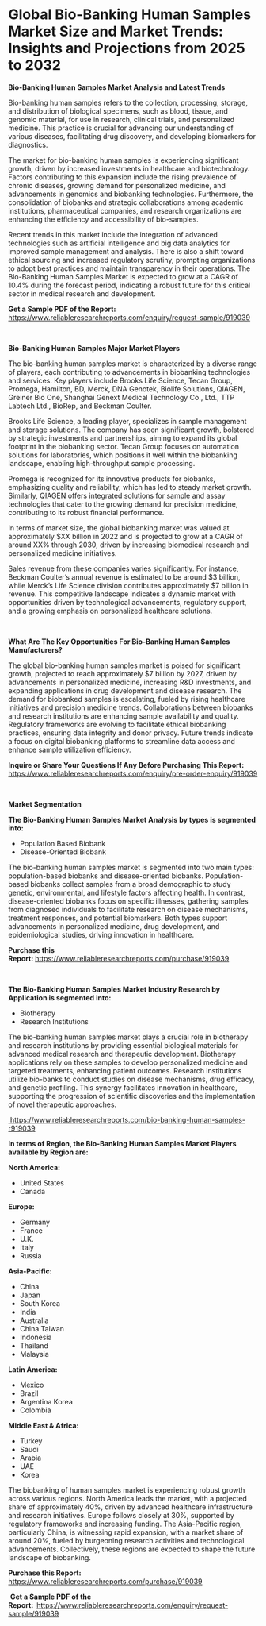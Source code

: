 <p><h1>Global Bio-Banking Human Samples Market Size and Market Trends: Insights and Projections from 2025 to 2032</h1></p><p><strong>Bio-Banking Human Samples Market Analysis and Latest Trends</strong></p>
<p><p>Bio-banking human samples refers to the collection, processing, storage, and distribution of biological specimens, such as blood, tissue, and genomic material, for use in research, clinical trials, and personalized medicine. This practice is crucial for advancing our understanding of various diseases, facilitating drug discovery, and developing biomarkers for diagnostics.</p><p>The market for bio-banking human samples is experiencing significant growth, driven by increased investments in healthcare and biotechnology. Factors contributing to this expansion include the rising prevalence of chronic diseases, growing demand for personalized medicine, and advancements in genomics and biobanking technologies. Furthermore, the consolidation of biobanks and strategic collaborations among academic institutions, pharmaceutical companies, and research organizations are enhancing the efficiency and accessibility of bio-samples.</p><p>Recent trends in this market include the integration of advanced technologies such as artificial intelligence and big data analytics for improved sample management and analysis. There is also a shift toward ethical sourcing and increased regulatory scrutiny, prompting organizations to adopt best practices and maintain transparency in their operations. The Bio-Banking Human Samples Market is expected to grow at a CAGR of 10.4% during the forecast period, indicating a robust future for this critical sector in medical research and development.</p></p>
<p><strong>Get a Sample PDF of the Report:&nbsp;</strong> <a href="https://www.reliableresearchreports.com/enquiry/request-sample/919039?utm_campaign=3084&utm_medium=2&utm_source=Github&utm_content=ia&utm_term=13042025&utm_id=bio-banking-human-samples">https://www.reliableresearchreports.com/enquiry/request-sample/919039</a></p>
<p>&nbsp;</p>
<p><strong>Bio-Banking Human Samples Major Market Players</strong></p>
<p><p>The bio-banking human samples market is characterized by a diverse range of players, each contributing to advancements in biobanking technologies and services. Key players include Brooks Life Science, Tecan Group, Promega, Hamilton, BD, Merck, DNA Genotek, Biolife Solutions, QIAGEN, Greiner Bio One, Shanghai Genext Medical Technology Co., Ltd., TTP Labtech Ltd., BioRep, and Beckman Coulter.</p><p>Brooks Life Science, a leading player, specializes in sample management and storage solutions. The company has seen significant growth, bolstered by strategic investments and partnerships, aiming to expand its global footprint in the biobanking sector. Tecan Group focuses on automation solutions for laboratories, which positions it well within the biobanking landscape, enabling high-throughput sample processing. </p><p>Promega is recognized for its innovative products for biobanks, emphasizing quality and reliability, which has led to steady market growth. Similarly, QIAGEN offers integrated solutions for sample and assay technologies that cater to the growing demand for precision medicine, contributing to its robust financial performance.</p><p>In terms of market size, the global biobanking market was valued at approximately $XX billion in 2022 and is projected to grow at a CAGR of around XX% through 2030, driven by increasing biomedical research and personalized medicine initiatives.</p><p>Sales revenue from these companies varies significantly. For instance, Beckman Coulter’s annual revenue is estimated to be around $3 billion, while Merck’s Life Science division contributes approximately $7 billion in revenue. This competitive landscape indicates a dynamic market with opportunities driven by technological advancements, regulatory support, and a growing emphasis on personalized healthcare solutions.</p></p>
<p>&nbsp;</p>
<p><strong>What Are The Key Opportunities For Bio-Banking Human Samples Manufacturers?</strong></p>
<p><p>The global bio-banking human samples market is poised for significant growth, projected to reach approximately $7 billion by 2027, driven by advancements in personalized medicine, increasing R&D investments, and expanding applications in drug development and disease research. The demand for biobanked samples is escalating, fueled by rising healthcare initiatives and precision medicine trends. Collaborations between biobanks and research institutions are enhancing sample availability and quality. Regulatory frameworks are evolving to facilitate ethical biobanking practices, ensuring data integrity and donor privacy. Future trends indicate a focus on digital biobanking platforms to streamline data access and enhance sample utilization efficiency.</p></p>
<p><strong>Inquire or Share Your Questions If Any Before Purchasing This Report:</strong> <a href="https://www.reliableresearchreports.com/enquiry/pre-order-enquiry/919039?utm_campaign=3084&utm_medium=2&utm_source=Github&utm_content=ia&utm_term=13042025&utm_id=bio-banking-human-samples">https://www.reliableresearchreports.com/enquiry/pre-order-enquiry/919039</a></p>
<p>&nbsp;</p>
<p><strong>Market Segmentation</strong></p>
<p><strong>The Bio-Banking Human Samples Market Analysis by types is segmented into:</strong></p>
<p><ul><li>Population Based Biobank</li><li>Disease-Oriented Biobank</li></ul></p>
<p><p>The bio-banking human samples market is segmented into two main types: population-based biobanks and disease-oriented biobanks. Population-based biobanks collect samples from a broad demographic to study genetic, environmental, and lifestyle factors affecting health. In contrast, disease-oriented biobanks focus on specific illnesses, gathering samples from diagnosed individuals to facilitate research on disease mechanisms, treatment responses, and potential biomarkers. Both types support advancements in personalized medicine, drug development, and epidemiological studies, driving innovation in healthcare.</p></p>
<p><strong>Purchase this Report:&nbsp;</strong><a href="https://www.reliableresearchreports.com/purchase/919039?utm_campaign=3084&utm_medium=2&utm_source=Github&utm_content=ia&utm_term=13042025&utm_id=bio-banking-human-samples">https://www.reliableresearchreports.com/purchase/919039</a></p>
<p>&nbsp;</p>
<p><strong>The Bio-Banking Human Samples Market Industry Research by Application is segmented into:</strong></p>
<p><ul><li>Biotherapy</li><li>Research Institutions</li></ul></p>
<p><p>The bio-banking human samples market plays a crucial role in biotherapy and research institutions by providing essential biological materials for advanced medical research and therapeutic development. Biotherapy applications rely on these samples to develop personalized medicine and targeted treatments, enhancing patient outcomes. Research institutions utilize bio-banks to conduct studies on disease mechanisms, drug efficacy, and genetic profiling. This synergy facilitates innovation in healthcare, supporting the progression of scientific discoveries and the implementation of novel therapeutic approaches.</p></p>
<p><a href="https://www.reliableresearchreports.com/bio-banking-human-samples-r919039?utm_campaign=3084&utm_medium=2&utm_source=Github&utm_content=ia&utm_term=13042025&utm_id=bio-banking-human-samples">&nbsp;https://www.reliableresearchreports.com/bio-banking-human-samples-r919039</a></p>
<p><strong>In terms of Region, the Bio-Banking Human Samples Market Players available by Region are:</strong></p>
<p>
    <p> <strong> North America: </strong>
        <ul>
            <li>United States</li>
            <li>Canada</li>
        </ul>
        </p> 
    <p> <strong> Europe: </strong>
        <ul>
            <li>Germany</li>
            <li>France</li>
            <li>U.K.</li>
            <li>Italy</li>
            <li>Russia</li>
        </ul>
        </p> 
    <p> <strong> Asia-Pacific: </strong>
        <ul>
            <li>China</li>
            <li>Japan</li>
            <li>South Korea</li>
            <li>India</li>
            <li>Australia</li>
            <li>China Taiwan</li>
            <li>Indonesia</li>
            <li>Thailand</li>
            <li>Malaysia</li>
        </ul>
        </p> 
    <p> <strong> Latin America: </strong>
        <ul>
            <li>Mexico</li>
            <li>Brazil</li>
            <li>Argentina Korea</li>
            <li>Colombia</li>
        </ul>
        </p> 
    <p> <strong> Middle East & Africa: </strong>
        <ul>
            <li>Turkey</li>
            <li>Saudi</li>
            <li>Arabia</li>
            <li>UAE</li>
            <li>Korea</li>
        </ul>
    </p>
    </p>
<p><p>The biobanking of human samples market is experiencing robust growth across various regions. North America leads the market, with a projected share of approximately 40%, driven by advanced healthcare infrastructure and research initiatives. Europe follows closely at 30%, supported by regulatory frameworks and increasing funding. The Asia-Pacific region, particularly China, is witnessing rapid expansion, with a market share of around 20%, fueled by burgeoning research activities and technological advancements. Collectively, these regions are expected to shape the future landscape of biobanking.</p></p>
<p><strong>Purchase this Report: </strong><a href="https://www.reliableresearchreports.com/purchase/919039?utm_campaign=3084&utm_medium=2&utm_source=Github&utm_content=ia&utm_term=13042025&utm_id=bio-banking-human-samples">https://www.reliableresearchreports.com/purchase/919039</a></p>
<p>&nbsp;<strong>Get a Sample PDF of the Report:&nbsp;&nbsp;</strong><a href="https://www.reliableresearchreports.com/enquiry/request-sample/919039?utm_campaign=3084&utm_medium=2&utm_source=Github&utm_content=ia&utm_term=13042025&utm_id=bio-banking-human-samples">https://www.reliableresearchreports.com/enquiry/request-sample/919039</a></p>
<p><strong></strong></p>
<p><p></p><p></p><p></p></p>